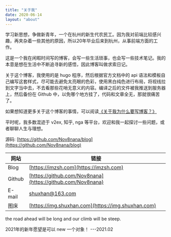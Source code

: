 ```yaml
---
title: "关于我"
date: 2020-06-14
layout: "about"
---
```


学习新思想，争做新青年，一个在杭州的新生代农民工。因为我对前端比较感兴趣，再夹杂着一些其他的原因，所以20年毕业后来到杭州，从事前端方面的工作。

这是一个我在闲暇时间写的博客，会写一些生活琐事，也会写一些技术笔记。我的本意是想在生活中不断追寻新的感悟，因此博客叫做求索日记。

关于这个博客，我使用的是 hugo 程序，然后根据官方文档中的 api 语法和模板自己编写这套样式，尽可能去避免太亮眼的色彩，使用黑白纯色进行布局，将视线拉到文字当中去，不去看那些花哨无意义的内容。编译之后的文件被我推送到服务器上，然后备份在 Github 中，以免哪个地方挂了，代码和文章全无，那就很痛苦了。

如果想知道更多关于这个博客的事情，可以阅读[《关于我为什么要写博客？》](/posts/20210721/)

平时呢，我多数混迹于 v2ex, 知乎, nga 等平台，欢迎和我一起探讨一些问题，或者聊聊人生与理想。

源码: [https://github.com/Nov8nana/blog](https://github.com/Nov8nana/blog)

|  网站  | 链接  |
|  ----  | ----  |
| Blog | [https://imzsh.com](https://imzsh.com) |
| Github | [https://github.com/Nov8nana](https://github.com/Nov8nana) |
| E-mail | shuxhan@163.com |
| 图床 | [https://img.shuxhan.com](https://img.shuxhan.com) |

the road ahead will be long and our climb will be steep.

2021年的新年愿望是可以 new 一个对象！ ---2021.02
